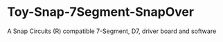 # Toy-Snap-7Segment-SnapOver
A Snap Circuits (R) compatible 7-Segment, D7, driver board and software
